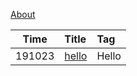 [About](About)

|  Time  | Title                          | Tag   |
| :----: | :----------------------------- | :---- |
| 191023 | [hello](Page/hello) | Hello |

